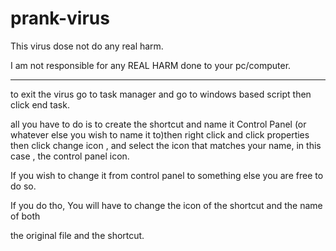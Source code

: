 # prank-virus

This virus dose not do any real harm.

I am not responsible for any REAL HARM done to your pc/computer.

-----------------------------------------------------------------------------------------------------------------------------------------------------------------------------------------------------------------------------------------------------------------

to exit the virus go to task manager and go to windows based script then click end task.

all you have to do is to create the shortcut and name it Control Panel (or whatever else you wish to name it to)then right click and click properties then click change icon , and select the icon that matches your name, in this case , the control panel icon.

If you wish to change it from control panel to something else you are free to do so.

If you do tho, You will have to change the icon of the shortcut and the name of both

the original file and the shortcut.
